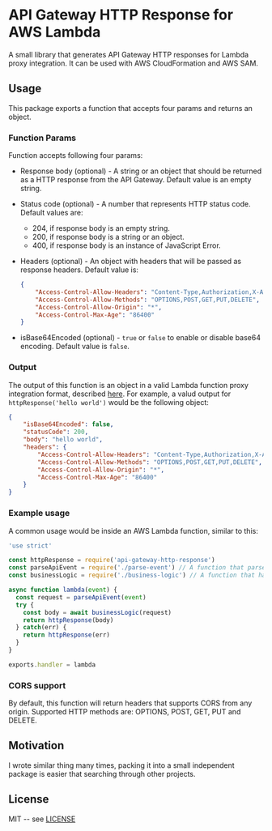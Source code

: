 # API Gateway HTTP Response for AWS Lambda

A small library that generates API Gateway HTTP responses for Lambda proxy integration. It can be used with AWS CloudFormation and AWS SAM.

## Usage

This package exports a function that accepts four params and returns an object.

### Function Params

Function accepts following four params:

- Response body (optional) - A string or an object that should be returned as a HTTP response from the API Gateway. Default value is an empty string.

- Status code (optional) - A number that represents HTTP status code. Default values are:

    - 204, if response body is an empty string.
    - 200, if response body is a string or an object.
    - 400, if response body is an instance of JavaScript Error.

- Headers (optional) - An object with headers that will be passed as response headers. Default value is:

    ```json
    {
        "Access-Control-Allow-Headers": "Content-Type,Authorization,X-Amz-Date,X-Api-Key,X-Amz-Security-Token",
    	"Access-Control-Allow-Methods": "OPTIONS,POST,GET,PUT,DELETE",
    	"Access-Control-Allow-Origin": "*",
    	"Access-Control-Max-Age": "86400"
    }
    ```

- isBase64Encoded (optional) - `true` or `false` to enable or disable base64 encoding. Default value is `false`.

### Output

The output of this function is an object in a valid Lambda function proxy integration format, described [here](https://docs.aws.amazon.com/apigateway/latest/developerguide/set-up-lambda-proxy-integrations.html#api-gateway-simple-proxy-for-lambda-output-format). For example, a valud output for `httpResponse('hello world')` would be the following object:

```json
{
    "isBase64Encoded": false,
    "statusCode": 200,
    "body": "hello world",
    "headers": {
   		"Access-Control-Allow-Headers": "Content-Type,Authorization,X-Amz-Date,X-Api-Key,X-Amz-Security-Token",
		"Access-Control-Allow-Methods": "OPTIONS,POST,GET,PUT,DELETE",
		"Access-Control-Allow-Origin": "*",
		"Access-Control-Max-Age": "86400"
	}
}
```

### Example usage

A common usage would be inside an AWS Lambda function, similar to this:

```javascript
'use strict'

const httpResponse = require('api-gateway-http-response')
const parseApiEvent = require('./parse-event') // A function that parses an event
const businessLogic = require('./business-logic') // A function that handles a logic for your Lambda function

async function lambda(event) {
  const request = parseApiEvent(event)
  try {
    const body = await businessLogic(request)
    return httpResponse(body)
  } catch(err) {
    return httpResponse(err)
  }
}

exports.handler = lambda
```

### CORS support

By default, this function will return headers that supports CORS from any origin. Supported HTTP methods are: OPTIONS, POST, GET, PUT and DELETE.

## Motivation

I wrote similar thing many times, packing it into a small independent package is easier that searching through other projects.

## License

MIT -- see [LICENSE](LICENSE)

